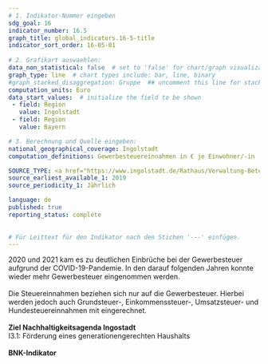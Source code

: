 ```yaml
---
# 1. Indikator-Nummer eingeben 
sdg_goal: 16 
indicator_number: 16.5
graph_title: global_indicators.16-5-title
indicator_sort_order: 16-05-01
 
# 2. Grafikart auswaehlen: 
data_non_statistical: false  # set to 'false' for chart/graph visualization 
graph_type: line  # chart types include: bar, line, binary 
#graph_stacked_disaggregation: Gruppe  ## uncomment this line for stacked bars. eplace 'Geschlecht' with the field of aggregation. 
computation_units: Euro 
data_start_values:  # initialize the field to be shown  
 - field: Region 
   value: Ingolstadt 
 - field: Region 
   value: Bayern 

# 3. Berechnung und Quelle eingeben: 
national_geographical_coverage: Ingolstadt 
computation_definitions: Gewerbesteuereinnahmen in € je Einwohner/-in

SOURCE_TYPE: <a href="https://www.ingolstadt.de/Rathaus/Verwaltung-Beteiligung/%C3%84mter-Referate/index.php?object=tx%7C2789.1&ModID=9&FID=465.78.1">Kämmerei der Stadt Ingolstadt</a> # data source  
source_earliest_available_1: 2019
source_periodicity_1: Jährlich

language: de   
published: true 
reporting_status: complete
 
 
# Für Leittext für den Indikator nach den Stichen '---' einfügen. 
---
```

2020 und 2021 kam es zu deutlichen Einbrüche bei der Gewerbesteuer aufgrund der COVID-19-Pandemie. In den darauf folgenden Jahren konnte wieder mehr Gewerbesteuer eingenommen werden.<br>
<br>
Die Steuereinnahmen beziehen sich nur auf die Gewerbesteuer. Hierbei werden jedoch auch Grundsteuer-, Einkommenssteuer-, Umsatzsteuer- und Hundesteuereinnahmen mit eingerechnet.<br>
<br>
<b>Ziel Nachhaltigkeitsagenda Ingostadt</b><br>
I3.1: Förderung eines generationengerechten Haushalts <br> 
<br>
<b>BNK-Indikator</b>
